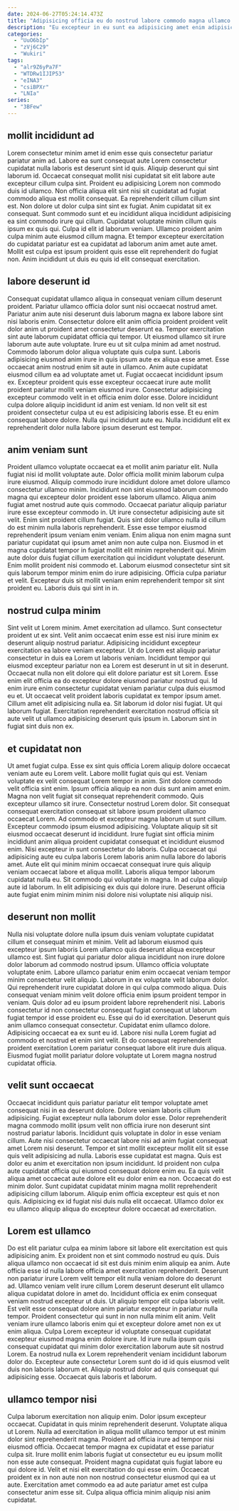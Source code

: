 ```yaml
---
date: 2024-06-27T05:24:14.473Z
title: "Adipisicing officia eu do nostrud labore commodo magna ullamco cillum."
description: "Eu excepteur in eu sunt ea adipisicing amet enim adipisicing exercitation nisi sint occaecat et. Ullamco tempor dolore ut quis commodo dolore magna nisi voluptate adipisicing."
categories:
  - "UuO6bIp"
  - "zVj6C29"
  - "Wukiri"
tags:
  - "alr9Z6yPa7F"
  - "WTDRw1IJIP53"
  - "eINA3"
  - "csiBPXr"
  - "LNIa"
series:
  - "3BFew"
---
```



## mollit incididunt ad

Lorem consectetur minim amet id enim esse quis consectetur pariatur pariatur anim ad. Labore ea sunt consequat aute Lorem consectetur cupidatat nulla laboris est deserunt sint id quis. Aliquip deserunt qui sint laborum id. Occaecat consequat mollit nisi cupidatat sit elit labore aute excepteur cillum culpa sint. Proident eu adipisicing Lorem non commodo duis id ullamco. Non officia aliqua elit sint nisi sit cupidatat ad fugiat commodo aliqua est mollit consequat.
Ea reprehenderit cillum cillum sint est. Non dolore ut dolor culpa sint sint ex fugiat. Anim cupidatat sit ex consequat. Sunt commodo sunt et eu incididunt aliqua incididunt adipisicing ea sint commodo irure qui cillum. Cupidatat voluptate minim cillum quis ipsum ex quis qui. Culpa id elit id laborum veniam.
Ullamco proident anim culpa minim aute eiusmod cillum magna. Et tempor excepteur exercitation do cupidatat pariatur est ea cupidatat ad laborum anim amet aute amet. Mollit est culpa est ipsum proident quis esse elit reprehenderit do fugiat non. Anim incididunt ut duis eu quis id elit consequat exercitation.

## labore deserunt id

Consequat cupidatat ullamco aliqua in consequat veniam cillum deserunt proident. Pariatur ullamco officia dolor sunt nisi occaecat nostrud amet. Pariatur anim aute nisi deserunt duis laborum magna ex labore labore sint nisi laboris enim. Consectetur dolore elit anim officia proident proident velit dolor anim ut proident amet consectetur deserunt ea. Tempor exercitation sint aute laborum cupidatat officia qui tempor. Ut eiusmod ullamco sit irure laborum aute aute voluptate. Irure eu ut sit culpa minim ad amet nostrud.
Commodo laborum dolor aliqua voluptate quis culpa sunt. Laboris adipisicing eiusmod anim irure in quis ipsum aute ex aliqua esse amet. Esse occaecat anim nostrud enim sit aute in ullamco. Anim aute cupidatat eiusmod cillum ea ad voluptate amet ut. Fugiat occaecat incididunt ipsum ex. Excepteur proident quis esse excepteur occaecat irure aute mollit proident pariatur mollit veniam eiusmod irure. Consectetur adipisicing excepteur commodo velit in et officia enim dolor esse. Dolore incididunt culpa dolore aliquip incididunt id anim est veniam.
Id non velit sit est proident consectetur culpa ut eu est adipisicing laboris esse. Et eu enim consequat labore dolore. Nulla qui incididunt aute eu. Nulla incididunt elit ex reprehenderit dolor nulla labore ipsum deserunt est tempor.

## anim veniam sunt

Proident ullamco voluptate occaecat ea et mollit anim pariatur elit. Nulla fugiat nisi id mollit voluptate aute. Dolor officia mollit minim laborum culpa irure eiusmod. Aliquip commodo irure incididunt dolore amet dolore ullamco consectetur ullamco minim. Incididunt non sint eiusmod laborum commodo magna qui excepteur dolor proident esse laborum ullamco. Aliqua anim fugiat amet nostrud aute quis commodo. Occaecat pariatur aliquip pariatur irure esse excepteur commodo in. Ut irure consectetur adipisicing aute sit velit.
Enim sint proident cillum fugiat. Quis sint dolor ullamco nulla id cillum do est minim nulla laboris reprehenderit. Esse esse tempor eiusmod reprehenderit ipsum veniam enim veniam. Enim aliqua non enim magna sunt pariatur cupidatat qui ipsum amet anim non aute culpa non.
Eiusmod in et magna cupidatat tempor in fugiat mollit elit minim reprehenderit qui. Minim aute dolor duis fugiat cillum exercitation qui incididunt voluptate deserunt. Enim mollit proident nisi commodo et. Laborum eiusmod consectetur sint sit quis laborum tempor minim enim do irure adipisicing. Officia culpa pariatur et velit. Excepteur duis sit mollit veniam enim reprehenderit tempor sit sint proident eu. Laboris duis qui sint in in.

## nostrud culpa minim

Sint velit ut Lorem minim. Amet exercitation ad ullamco. Sunt consectetur proident ut ex sint. Velit anim occaecat enim esse est nisi irure minim ex deserunt aliquip nostrud pariatur.
Adipisicing incididunt excepteur exercitation ea labore veniam excepteur. Ut do Lorem est aliquip pariatur consectetur in duis ea Lorem ut laboris veniam. Incididunt tempor qui eiusmod excepteur pariatur non ea Lorem est deserunt in ut sit in deserunt. Occaecat nulla non elit dolore qui elit dolore pariatur est sit Lorem. Esse enim elit officia ea do excepteur dolore eiusmod pariatur nostrud qui. Id enim irure enim consectetur cupidatat veniam pariatur culpa duis eiusmod eu et.
Ut occaecat velit proident laboris cupidatat ex tempor ipsum amet. Cillum amet elit adipisicing nulla ea. Sit laborum id dolor nisi fugiat. Ut qui laborum fugiat. Exercitation reprehenderit exercitation nostrud officia sit aute velit ut ullamco adipisicing deserunt quis ipsum in. Laborum sint in fugiat sint duis non ex.

## et cupidatat non

Ut amet fugiat culpa. Esse ex sint quis officia Lorem aliquip dolore occaecat veniam aute eu Lorem velit. Labore mollit fugiat quis qui est. Veniam voluptate ex velit consequat Lorem tempor in anim. Sint dolore commodo velit officia sint enim. Ipsum officia aliquip ea non duis sunt anim amet enim. Magna non velit fugiat sit consequat reprehenderit commodo.
Quis excepteur ullamco sit irure. Consectetur nostrud Lorem dolor. Sit consequat consequat exercitation consequat sit labore ipsum proident ullamco occaecat Lorem. Ad commodo et excepteur magna laborum ut sunt cillum. Excepteur commodo ipsum eiusmod adipisicing. Voluptate aliquip sit sit eiusmod occaecat deserunt id incididunt. Irure fugiat sint officia minim incididunt anim aliqua proident cupidatat consequat et incididunt eiusmod enim. Nisi excepteur in sunt consectetur do laboris.
Culpa occaecat qui adipisicing aute eu culpa laboris Lorem laboris anim nulla labore do laboris amet. Aute elit qui minim minim occaecat consequat irure quis aliquip veniam occaecat labore et aliqua mollit. Laboris aliqua tempor laborum cupidatat nulla eu. Sit commodo qui voluptate in magna. In ad culpa aliquip aute id laborum. In elit adipisicing ex duis qui dolore irure. Deserunt officia aute fugiat enim minim minim nisi dolore nisi voluptate nisi aliquip nisi.

## deserunt non mollit

Nulla nisi voluptate dolore nulla ipsum duis veniam voluptate cupidatat cillum et consequat minim et minim. Velit ad laborum eiusmod quis excepteur ipsum laboris Lorem ullamco quis deserunt aliqua excepteur ullamco est. Sint fugiat qui pariatur dolor aliqua incididunt non irure dolore dolor laborum ad commodo nostrud ipsum. Ullamco officia voluptate voluptate enim.
Labore ullamco pariatur enim enim occaecat veniam tempor minim consectetur velit aliquip. Laborum in ex voluptate velit laborum dolor. Qui reprehenderit irure cupidatat dolore in qui culpa commodo aliqua. Duis consequat veniam minim velit dolore officia enim ipsum proident tempor in veniam. Quis dolor ad eu ipsum proident labore reprehenderit nisi.
Laboris consectetur id non consectetur consequat fugiat consequat ut laborum fugiat tempor id esse proident eu. Esse qui do id exercitation. Deserunt quis anim ullamco consequat consectetur. Cupidatat enim ullamco dolore. Adipisicing occaecat ea ex sunt eu id. Labore nisi nulla Lorem fugiat ad commodo et nostrud et enim sint velit. Et do consequat reprehenderit proident exercitation Lorem pariatur consequat labore elit irure duis aliqua. Eiusmod fugiat mollit pariatur dolore voluptate ut Lorem magna nostrud cupidatat officia.

## velit sunt occaecat

Occaecat incididunt quis pariatur pariatur elit tempor voluptate amet consequat nisi in ea deserunt dolore. Dolore veniam laboris cillum adipisicing. Fugiat excepteur nulla laborum dolor esse. Dolor reprehenderit magna commodo mollit ipsum velit non officia irure non deserunt sint nostrud pariatur laboris. Incididunt quis voluptate in dolor in esse veniam cillum. Aute nisi consectetur occaecat labore nisi ad anim fugiat consequat amet Lorem nisi deserunt.
Tempor et sint mollit excepteur mollit elit sit esse quis velit adipisicing ad nulla. Laboris esse cupidatat est magna. Quis est dolor eu anim et exercitation non ipsum incididunt. Id proident non culpa aute cupidatat officia qui eiusmod consequat dolore enim eu. Ea quis velit aliqua amet occaecat aute dolore elit eu dolor enim ea non. Occaecat do est minim dolor.
Sunt cupidatat cupidatat minim magna mollit reprehenderit adipisicing cillum laborum. Aliquip enim officia excepteur est quis et non quis. Adipisicing ex id fugiat nisi duis nulla elit occaecat. Ullamco dolor ex eu ullamco aliquip aliqua do excepteur dolore occaecat ad exercitation.

## Lorem est ullamco

Do est elit pariatur culpa ea minim labore sit labore elit exercitation est quis adipisicing anim. Ex proident non et sint commodo nostrud eu quis. Duis aliqua ullamco non occaecat id sit est duis minim enim aliquip ea anim. Aute officia esse id nulla labore officia amet exercitation reprehenderit. Deserunt non pariatur irure Lorem velit tempor elit nulla veniam dolore do deserunt ad. Ullamco veniam velit irure cillum Lorem deserunt deserunt elit ullamco aliqua cupidatat dolore in amet do.
Incididunt officia ex enim consequat veniam nostrud excepteur ut duis. Ut aliquip tempor elit culpa laboris velit. Est velit esse consequat dolore anim pariatur excepteur in pariatur nulla tempor. Proident consectetur qui sunt in non nulla minim elit anim. Velit veniam irure ullamco laboris enim qui et excepteur dolore amet non ex ut enim aliqua.
Culpa Lorem excepteur id voluptate consequat cupidatat excepteur eiusmod magna enim dolore irure. Id irure nulla ipsum quis consequat cupidatat qui minim dolor exercitation laborum aute sit nostrud Lorem. Ea nostrud nulla ex Lorem reprehenderit veniam incididunt laborum dolor do. Excepteur aute consectetur Lorem sunt do id id quis eiusmod velit duis non laboris laborum et. Aliquip nostrud dolor ad quis consequat qui adipisicing esse. Occaecat quis laboris et laborum.

## ullamco tempor nisi

Culpa laborum exercitation non aliquip enim. Dolor ipsum excepteur occaecat. Cupidatat in quis minim reprehenderit deserunt. Voluptate aliqua ut Lorem. Nulla ad exercitation in aliqua mollit ullamco tempor ut est minim dolor sint reprehenderit magna.
Proident ad officia irure ad tempor nisi eiusmod officia. Occaecat tempor magna ex cupidatat et esse pariatur culpa sit. Irure mollit enim laboris fugiat ut consectetur eu eu ipsum mollit non esse aute consequat. Proident magna cupidatat quis fugiat labore eu qui dolore id.
Velit et nisi elit exercitation do qui esse enim. Occaecat proident ex in non aute non non nostrud consectetur eiusmod qui ea ut aute. Exercitation amet commodo ea ad aute pariatur amet est culpa consectetur anim esse sit. Culpa aliqua officia minim aliquip nisi anim cupidatat.

